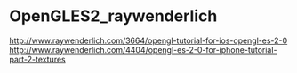 OpenGLES2_raywenderlich
=======================

http://www.raywenderlich.com/3664/opengl-tutorial-for-ios-opengl-es-2-0
http://www.raywenderlich.com/4404/opengl-es-2-0-for-iphone-tutorial-part-2-textures

